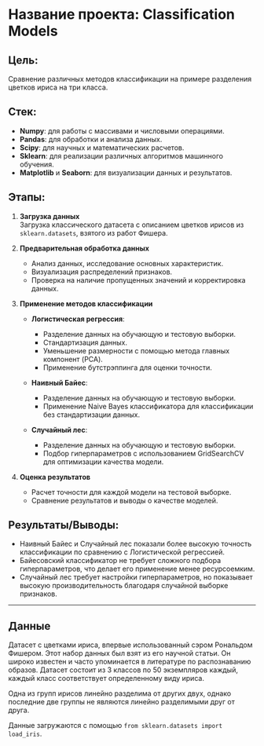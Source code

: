 # Название проекта: Classification Models

## Цель:
Сравнение различных методов классификации на примере разделения цветков ириса на три класса.

## Стек:
- **Numpy**: для работы с массивами и числовыми операциями.
- **Pandas**: для обработки и анализа данных.
- **Scipy**: для научных и математических расчетов.
- **Sklearn**: для реализации различных алгоритмов машинного обучения.
- **Matplotlib** и **Seaborn**: для визуализации данных и результатов.

## Этапы:

1. **Загрузка данных**  
   Загрузка классического датасета с описанием цветков ирисов из `sklearn.datasets`, взятого из работ Фишера.

2. **Предварительная обработка данных**  
   - Анализ данных, исследование основных характеристик.
   - Визуализация распределений признаков.
   - Проверка на наличие пропущенных значений и корректировка данных.

3. **Применение методов классификации**  
   - **Логистическая регрессия**: 
     - Разделение данных на обучающую и тестовую выборки.
     - Стандартизация данных.
     - Уменьшение размерности с помощью метода главных компонент (PCA).
     - Применение бутстрэппинга для оценки точности.
   
   - **Наивный Байес**:  
     - Разделение данных на обучающую и тестовую выборки.
     - Применение Naive Bayes классификатора для классификации без стандартизации данных.

   - **Случайный лес**:  
     - Разделение данных на обучающую и тестовую выборки.
     - Подбор гиперпараметров с использованием GridSearchCV для оптимизации качества модели.

4. **Оценка результатов**  
   - Расчет точности для каждой модели на тестовой выборке.
   - Сравнение результатов и выводы о качестве моделей.

## Результаты/Выводы:
- Наивный Байес и Случайный лес показали более высокую точность классификации по сравнению с Логистической регрессией.
- Байесовский классификатор не требует сложного подбора гиперпараметров, что делает его применение менее ресурсоемким.
- Случайный лес требует настройки гиперпараметров, но показывает высокую производительность благодаря случайной выборке признаков.

---

## Данные

Датасет с цветками ириса, впервые использованный сэром Рональдом Фишером. Этот набор данных был взят из его научной статьи. Он широко известен и часто упоминается в литературе по распознаванию образов. Датасет состоит из 3 классов по 50 экземпляров каждый, каждый класс соответствует определенному виду ириса.

Одна из групп ирисов линейно разделима от других двух, однако последние две группы не являются линейно разделимыми друг от друга.

Данные загружаются с помощью `from sklearn.datasets import load_iris`.
